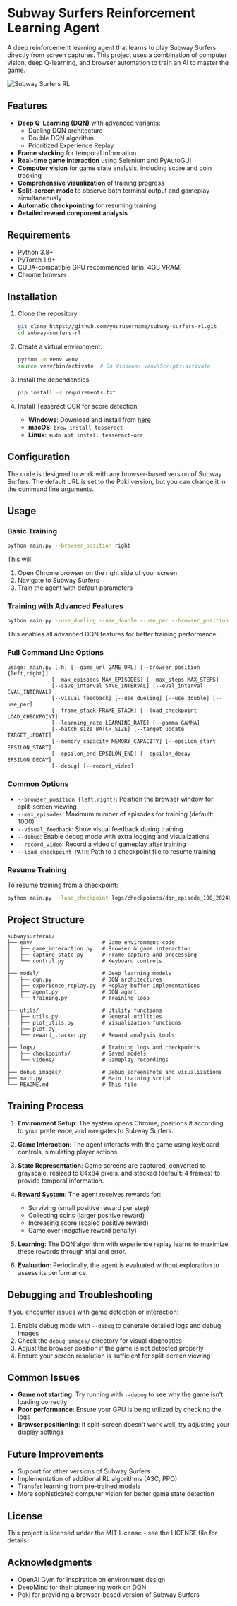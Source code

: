 # Subway Surfers Reinforcement Learning Agent

A deep reinforcement learning agent that learns to play Subway Surfers directly from screen captures. This project uses a combination of computer vision, deep Q-learning, and browser automation to train an AI to master the game.

![Subway Surfers RL](https://raw.githubusercontent.com/username/subway-surfers-rl/main/docs/subway_surfers_rl.png)

## Features

- **Deep Q-Learning (DQN)** with advanced variants:
  - Dueling DQN architecture
  - Double DQN algorithm
  - Prioritized Experience Replay
- **Frame stacking** for temporal information
- **Real-time game interaction** using Selenium and PyAutoGUI
- **Computer vision** for game state analysis, including score and coin tracking
- **Comprehensive visualization** of training progress
- **Split-screen mode** to observe both terminal output and gameplay simultaneously
- **Automatic checkpointing** for resuming training
- **Detailed reward component analysis**

## Requirements

- Python 3.8+
- PyTorch 1.9+
- CUDA-compatible GPU recommended (min. 4GB VRAM)
- Chrome browser

## Installation

1. Clone the repository:
   ```bash
   git clone https://github.com/yourusername/subway-surfers-rl.git
   cd subway-surfers-rl
   ```

2. Create a virtual environment:
   ```bash
   python -m venv venv
   source venv/bin/activate  # On Windows: venv\Scripts\activate
   ```

3. Install the dependencies:
   ```bash
   pip install -r requirements.txt
   ```

4. Install Tesseract OCR for score detection:
   - **Windows**: Download and install from [here](https://github.com/UB-Mannheim/tesseract/wiki)
   - **macOS**: `brew install tesseract`
   - **Linux**: `sudo apt install tesseract-ocr`

## Configuration

The code is designed to work with any browser-based version of Subway Surfers. The default URL is set to the Poki version, but you can change it in the command line arguments.

## Usage

### Basic Training

```bash
python main.py --browser_position right
```

This will:
1. Open Chrome browser on the right side of your screen
2. Navigate to Subway Surfers
3. Train the agent with default parameters

### Training with Advanced Features

```bash
python main.py --use_dueling --use_double --use_per --browser_position right
```

This enables all advanced DQN features for better training performance.

### Full Command Line Options

```
usage: main.py [-h] [--game_url GAME_URL] [--browser_position {left,right}]
              [--max_episodes MAX_EPISODES] [--max_steps MAX_STEPS]
              [--save_interval SAVE_INTERVAL] [--eval_interval EVAL_INTERVAL]
              [--visual_feedback] [--use_dueling] [--use_double] [--use_per]
              [--frame_stack FRAME_STACK] [--load_checkpoint LOAD_CHECKPOINT]
              [--learning_rate LEARNING_RATE] [--gamma GAMMA]
              [--batch_size BATCH_SIZE] [--target_update TARGET_UPDATE]
              [--memory_capacity MEMORY_CAPACITY] [--epsilon_start EPSILON_START]
              [--epsilon_end EPSILON_END] [--epsilon_decay EPSILON_DECAY]
              [--debug] [--record_video]
```

### Common Options

- `--browser_position {left,right}`: Position the browser window for split-screen viewing
- `--max_episodes`: Maximum number of episodes for training (default: 1000)
- `--visual_feedback`: Show visual feedback during training
- `--debug`: Enable debug mode with extra logging and visualizations
- `--record_video`: Record a video of gameplay after training
- `--load_checkpoint PATH`: Path to a checkpoint file to resume training

### Resume Training

To resume training from a checkpoint:

```bash
python main.py --load_checkpoint logs/checkpoints/dqn_episode_100_20240417_123456.pt
```

## Project Structure

```
subwaysurferai/
├── env/                      # Game environment code
│   ├── game_interaction.py   # Browser & game interaction
│   ├── capture_state.py      # Frame capture and processing
│   └── control.py            # Keyboard controls
│
├── model/                    # Deep learning models
│   ├── dqn.py                # DQN architectures
│   ├── experience_replay.py  # Replay buffer implementations
│   ├── agent.py              # DQN agent
│   └── training.py           # Training loop
│
├── utils/                    # Utility functions
│   ├── utils.py              # General utilities
│   ├── plot_utils.py         # Visualization functions
|   |── plot.py
│   └── reward_tracker.py     # Reward analysis tools
│
├── logs/                     # Training logs and checkpoints
│   ├── checkpoints/          # Saved models
│   └── videos/               # Gameplay recordings
│
├── debug_images/             # Debug screenshots and visualizations
├── main.py                   # Main training script
└── README.md                 # This file
```

## Training Process

1. **Environment Setup**: The system opens Chrome, positions it according to your preference, and navigates to Subway Surfers.

2. **Game Interaction**: The agent interacts with the game using keyboard controls, simulating player actions.

3. **State Representation**: Game screens are captured, converted to grayscale, resized to 84x84 pixels, and stacked (default: 4 frames) to provide temporal information.

4. **Reward System**: The agent receives rewards for:
   - Surviving (small positive reward per step)
   - Collecting coins (larger positive reward)
   - Increasing score (scaled positive reward)
   - Game over (negative reward penalty)

5. **Learning**: The DQN algorithm with experience replay learns to maximize these rewards through trial and error.

6. **Evaluation**: Periodically, the agent is evaluated without exploration to assess its performance.

## Debugging and Troubleshooting

If you encounter issues with game detection or interaction:

1. Enable debug mode with `--debug` to generate detailed logs and debug images
2. Check the `debug_images/` directory for visual diagnostics
3. Adjust the browser position if the game is not detected properly
4. Ensure your screen resolution is sufficient for split-screen viewing

## Common Issues

- **Game not starting**: Try running with `--debug` to see why the game isn't loading correctly
- **Poor performance**: Ensure your GPU is being utilized by checking the logs
- **Browser positioning**: If split-screen doesn't work well, try adjusting your display settings

## Future Improvements

- Support for other versions of Subway Surfers
- Implementation of additional RL algorithms (A3C, PPO)
- Transfer learning from pre-trained models
- More sophisticated computer vision for better game state detection

## License

This project is licensed under the MIT License - see the LICENSE file for details.

## Acknowledgments

- OpenAI Gym for inspiration on environment design
- DeepMind for their pioneering work on DQN
- Poki for providing a browser-based version of Subway Surfers